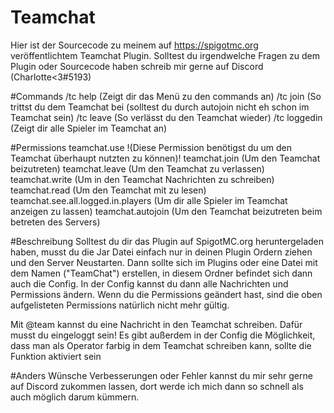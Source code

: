 # Teamchat
 
Hier ist der Sourcecode zu meinem auf https://spigotmc.org veröffentlichtem Teamchat Plugin.
Solltest du irgendwelche Fragen zu dem Plugin oder Sourcecode haben schreib mir gerne auf Discord (Charlotte<3#5193)

#Commands
/tc help (Zeigt dir das Menü zu den commands an)
/tc join (So trittst du dem Teamchat bei (solltest du durch autojoin nicht eh schon im Teamchat sein)
/tc leave (So verlässt du den Teamchat wieder)
/tc loggedin (Zeigt dir alle Spieler im Teamchat an)

#Permissions
teamchat.use !(Diese Permission benötigst du um den Teamchat überhaupt nutzten zu können)!
teamchat.join (Um den Teamchat beizutreten)
teamchat.leave (Um den Teamchat zu verlassen)
teamchat.write (Um in den Teamchat Nachrichten zu schreiben)
teamchat.read (Um den Teamchat mit zu lesen)
teamchat.see.all.logged.in.players (Um dir alle Spieler im Teamchat anzeigen zu lassen)
teamchat.autojoin (Um den Teamchat beizutreten beim betreten des Servers)

#Beschreibung
Solltest du dir das Plugin auf SpigotMC.org heruntergeladen haben, musst du die Jar Datei einfach nur in deinen Plugin Ordern ziehen und den Server Neustarten.
Dann sollte sich im Plugins oder eine Datei mit dem Namen ("TeamChat") erstellen, in diesem Ordner befindet sich dann auch die Config.
In der Config kannst du dann alle Nachrichten und Permissions ändern. 
Wenn du die Permissions geändert hast, sind die oben aufgelisteten Permissions natürlich nicht mehr gültig.

Mit @team <Nachricht> kannst du eine Nachricht in den Teamchat schreiben. Dafür musst du eingeloggt sein!
Es gibt außerdem in der Config die Möglichkeit, dass man als Operator farbig in dem Teamchat schreiben kann, sollte die Funktion aktiviert sein

#Anders
Wünsche Verbesserungen oder Fehler kannst du mir sehr gerne auf Discord zukommen lassen, dort werde ich mich dann so schnell als auch möglich darum kümmern.
